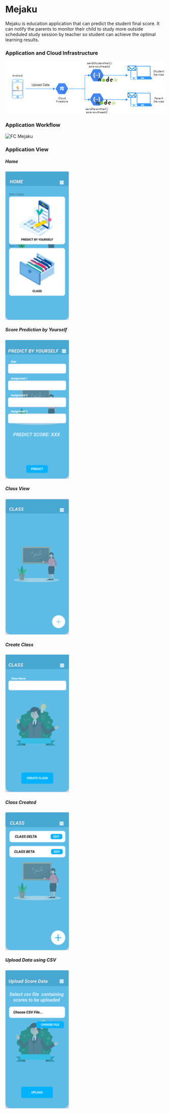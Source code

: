 # Mejaku

Mejaku is education application that can predict the student final score. It can notify the parents to monitor their child to study more outside scheduled study session by teacher so student can achieve the optimal learning results.

<h3>Application and Cloud Infrastructure</h3>
<img widht="400" alt=cloud-infastructure src="https://github.com/yusufherianto/mejaku/blob/main/img/cloudDesign.png">

<h3>Application Workflow</h3>
<img width="431" alt="FC Mejaku" src="https://user-images.githubusercontent.com/58942967/121347005-efa3fb00-c950-11eb-976d-6279ca46ce7a.png"><br>

<h3>Application View</h3>

<h5>Home</h5>
<img width="200" alt="home" src="https://github.com/yusufherianto/mejaku/blob/main/img/ss1.png">

<h5>Score Prediction by Yourself</h5>
<img width="200" alt="predict by yourself" src="https://github.com/yusufherianto/mejaku/blob/main/img/ss2.png">

<h5>Class View</h5>
<img width="200" alt="class view" src="https://github.com/yusufherianto/mejaku/blob/main/img/ss3.png">

<h5>Create Class</h5>
<img width="200" alt="create class" src="https://github.com/yusufherianto/mejaku/blob/main/img/ss4.png">

<h5>Class Created</h5>
<img width="200" alt="class created" src="https://github.com/yusufherianto/mejaku/blob/main/img/ss5.png">

<h5>Upload Data using CSV</h5>
<img width="200" alt="upload csv" src="https://github.com/yusufherianto/mejaku/blob/main/img/ss6.png">



